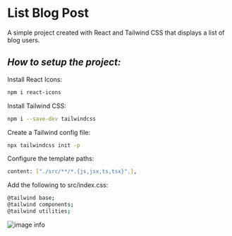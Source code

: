 # List Blog Post

A simple project created with React and Tailwind CSS that displays a list of blog users.

## _How to setup the project:_

Install React Icons:

```sh
npm i react-icons
```

Install Tailwind CSS:

```sh
npm i --save-dev tailwindcss
```

Create a Tailwind config file:

```sh
npx tailwindcss init -p
```

Configure the template paths:

```sh
content: ["./src/**/*.{js,jsx,ts,tsx}",],
```

Add the following to src/index.css:

```sh
@tailwind base;
@tailwind components;
@tailwind utilities;
```

![image info](https://github.com/TDMwangi/list-blog-post/blob/main/src/img/list-blog.png)
